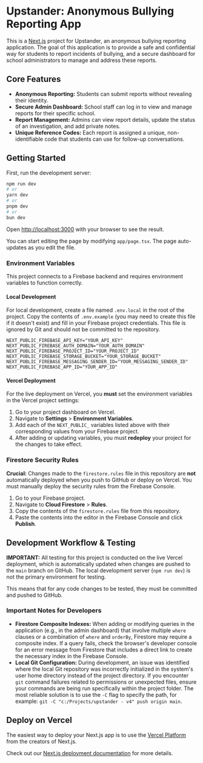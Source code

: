 # Upstander: Anonymous Bullying Reporting App

This is a [Next.js](https://nextjs.org) project for Upstander, an anonymous bullying reporting application. The goal of this application is to provide a safe and confidential way for students to report incidents of bullying, and a secure dashboard for school administrators to manage and address these reports.

## Core Features

- **Anonymous Reporting:** Students can submit reports without revealing their identity.
- **Secure Admin Dashboard:** School staff can log in to view and manage reports for their specific school.
- **Report Management:** Admins can view report details, update the status of an investigation, and add private notes.
- **Unique Reference Codes:** Each report is assigned a unique, non-identifiable code that students can use for follow-up conversations.

## Getting Started

First, run the development server:

```bash
npm run dev
# or
yarn dev
# or
pnpm dev
# or
bun dev
```

Open [http://localhost:3000](http://localhost:3000) with your browser to see the result.

You can start editing the page by modifying `app/page.tsx`. The page auto-updates as you edit the file.

### Environment Variables

This project connects to a Firebase backend and requires environment variables to function correctly.

#### Local Development

For local development, create a file named `.env.local` in the root of the project. Copy the contents of `.env.example` (you may need to create this file if it doesn't exist) and fill in your Firebase project credentials. This file is ignored by Git and should not be committed to the repository.

```
NEXT_PUBLIC_FIREBASE_API_KEY="YOUR_API_KEY"
NEXT_PUBLIC_FIREBASE_AUTH_DOMAIN="YOUR_AUTH_DOMAIN"
NEXT_PUBLIC_FIREBASE_PROJECT_ID="YOUR_PROJECT_ID"
NEXT_PUBLIC_FIREBASE_STORAGE_BUCKET="YOUR_STORAGE_BUCKET"
NEXT_PUBLIC_FIREBASE_MESSAGING_SENDER_ID="YOUR_MESSAGING_SENDER_ID"
NEXT_PUBLIC_FIREBASE_APP_ID="YOUR_APP_ID"
```

#### Vercel Deployment

For the live deployment on Vercel, you **must** set the environment variables in the Vercel project settings:

1.  Go to your project dashboard on Vercel.
2.  Navigate to **Settings** > **Environment Variables**.
3.  Add each of the `NEXT_PUBLIC_` variables listed above with their corresponding values from your Firebase project.
4.  After adding or updating variables, you must **redeploy** your project for the changes to take effect.

### Firestore Security Rules

**Crucial:** Changes made to the `firestore.rules` file in this repository are **not** automatically deployed when you push to GitHub or deploy on Vercel. You must manually deploy the security rules from the Firebase Console.

1.  Go to your Firebase project.
2.  Navigate to **Cloud Firestore** > **Rules**.
3.  Copy the contents of the `firestore.rules` file from this repository.
4.  Paste the contents into the editor in the Firebase Console and click **Publish**.


## Development Workflow & Testing

**IMPORTANT:** All testing for this project is conducted on the live Vercel deployment, which is automatically updated when changes are pushed to the `main` branch on GitHub. The local development server (`npm run dev`) is not the primary environment for testing.

This means that for any code changes to be tested, they must be committed and pushed to GitHub.

### Important Notes for Developers

*   **Firestore Composite Indexes:** When adding or modifying queries in the application (e.g., in the admin dashboard) that involve multiple `where` clauses or a combination of `where` and `orderBy`, Firestore may require a composite index. If a query fails, check the browser's developer console for an error message from Firestore that includes a direct link to create the necessary index in the Firebase Console.
*   **Local Git Configuration:** During development, an issue was identified where the local Git repository was incorrectly initialized in the system's user home directory instead of the project directory. If you encounter `git` command failures related to permissions or unexpected files, ensure your commands are being run specifically within the project folder. The most reliable solution is to use the `-C` flag to specify the path, for example: `git -C "c:/Projects/upstander - v4" push origin main`.

## Deploy on Vercel

The easiest way to deploy your Next.js app is to use the [Vercel Platform](https://vercel.com/new?utm_medium=default-template&filter=next.js&utm_source=create-next-app&utm_campaign=create-next-app-readme) from the creators of Next.js.

Check out our [Next.js deployment documentation](https://nextjs.org/docs/app/building-your-application/deploying) for more details.

